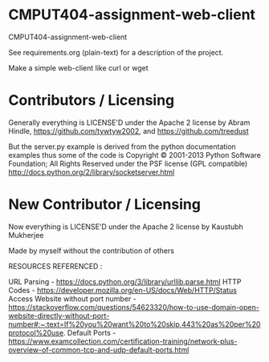 CMPUT404-assignment-web-client
==============================

CMPUT404-assignment-web-client

See requirements.org (plain-text) for a description of the project.

Make a simple web-client like curl or wget

Contributors / Licensing
========================

Generally everything is LICENSE'D under the Apache 2 license by Abram Hindle, 
https://github.com/tywtyw2002, and https://github.com/treedust

But the server.py example is derived from the python documentation
examples thus some of the code is Copyright © 2001-2013 Python
Software Foundation; All Rights Reserved under the PSF license (GPL
compatible) http://docs.python.org/2/library/socketserver.html

New Contributor / Licensing
========================

Now everything is LICENSE'D under the Apache 2 license by Kaustubh Mukherjee

Made by myself without the contribution of others 

RESOURCES REFERENCED : 

URL Parsing - https://docs.python.org/3/library/urllib.parse.html
HTTP Codes - https://developer.mozilla.org/en-US/docs/Web/HTTP/Status
Access Website without port number - https://stackoverflow.com/questions/54623320/how-to-use-domain-open-website-directly-without-port-number#:~:text=If%20you%20want%20to%20skip,443%20as%20per%20protocol%20use.
Default Ports - https://www.examcollection.com/certification-training/network-plus-overview-of-common-tcp-and-udp-default-ports.html